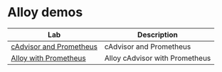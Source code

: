 # Alloy demos

| Lab | Description |
| --- | ----------- |
| [cAdvisor and Prometheus](./lab.01-cadvisor-prometheus/README.md) | cAdvisor and Prometheus |
| [Alloy with Prometheus](./lab.02-alloy-proemtheus/README.md) | Alloy cAdvisor with Prometheus |
